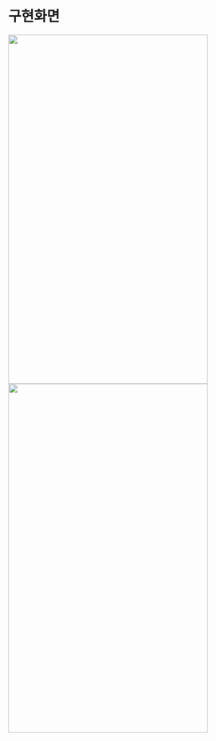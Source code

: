# 구현화면
<img src = "https://user-images.githubusercontent.com/91933562/229509971-f19ebbbc-b71c-4f86-b1c2-73c7afd74811.png" width="400" height="700">
<br>
<img src = "https://user-images.githubusercontent.com/91933562/229510010-bf44284d-c58b-405c-a446-4617c788de56.png" width="400" height="700">
